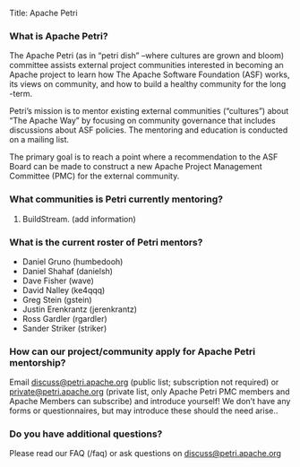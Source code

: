 Title: Apache Petri
<!-- Licensed under ALv2 -->

### What is Apache Petri?

The Apache Petri (as in “petri dish” –where cultures are grown and bloom) committee
assists external project communities interested in becoming an Apache project to
learn how The Apache Software Foundation (ASF) works, its views on community, and
how to build a healthy community for the long -term.

Petri’s mission is to mentor existing external communities (“cultures”) about
“The Apache Way” by focusing on community governance that includes discussions
about ASF policies. The mentoring and education is conducted on a mailing list.

The primary goal is to reach a point where a recommendation to the ASF Board can
be made to construct a new Apache Project Management Committee (PMC) for the
external community. 

### What communities is Petri currently mentoring?

1. BuildStream. (add information)

### What is the current roster of Petri mentors?

- Daniel Gruno (humbedooh)
- Daniel Shahaf (danielsh)
- Dave Fisher (wave)
- David Nalley (ke4qqq)
- Greg Stein (gstein)
- Justin Erenkrantz (jerenkrantz)
- Ross Gardler (rgardler)
- Sander Striker (striker)

### How can our project/community apply for Apache Petri mentorship?

Email discuss@petri.apache.org (public list; subscription not required) or private@petri.apache.org (private list, 
only Apache Petri PMC members and Apache Members can subscribe) and introduce yourself! We don’t have any forms or 
questionnaires, but may introduce these should the need arise..

### Do you have additional questions?

Please read our FAQ (/faq) or ask questions on discuss@petri.apache.org
